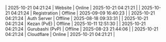 | 2025-10-21 04:21:24 | Website | Online | 2025-10-21 04:21:21 |
| 2025-10-21 04:21:24 | Registration | Offline | 2025-09-09 16:40:23 |
| 2025-10-21 04:21:24 | Auth Server | Offline | 2025-08-18 09:33:31 |
| 2025-10-21 04:21:24 | Kezan (PvE) | Offline | 2025-10-11 12:51:30 |
| 2025-10-21 04:21:24 | Gurubashi (PvP) | Offline | 2025-08-23 21:44:06 |
| 2025-10-21 04:21:24 | Cloudflare | Online | 2025-10-21 04:21:21 |
